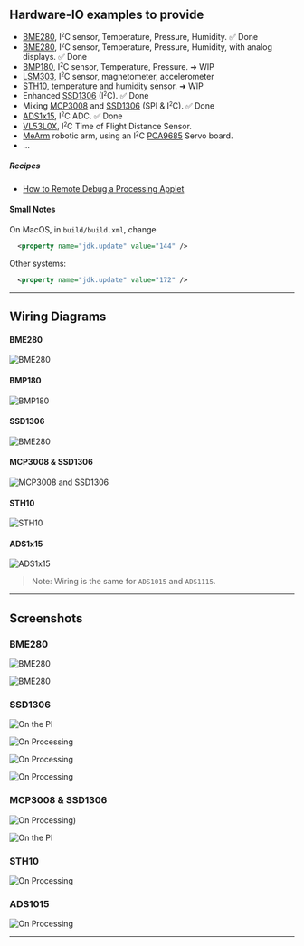 ## Hardware-IO examples to provide

- [BME280](https://www.adafruit.com/product/2652), I<small><sup>2</sup></small>C sensor, Temperature, Pressure, Humidity. &#9989; Done
- [BME280](https://www.adafruit.com/product/2652), I<small><sup>2</sup></small>C sensor, Temperature, Pressure, Humidity, with analog displays. &#9989; Done
- [BMP180](https://www.adafruit.com/product/1603), I<small><sup>2</sup></small>C sensor, Temperature, Pressure.  &#10140; WIP
- [LSM303](https://www.adafruit.com/product/1120), I<small><sup>2</sup></small>C sensor, magnetometer, accelerometer
- [STH10](https://www.adafruit.com/product/1298), temperature and humidity sensor.  &#10140; WIP
- Enhanced [SSD1306](https://www.adafruit.com/product/3527) (I<small><sup>2</sup></small>C). &#9989; Done
- Mixing [MCP3008](https://www.adafruit.com/product/856) and [SSD1306](https://www.adafruit.com/product/3527) (SPI & I<small><sup>2</sup></small>C). &#9989; Done
- [ADS1x15](https://www.adafruit.com/product/1083), I<small><sup>2</sup></small>C ADC. &#9989; Done
- [VL53L0X](https://www.adafruit.com/product/3317), I<small><sup>2</sup></small>C Time of Flight Distance Sensor.
- [MeArm](https://shop.mime.co.uk/collections/mearm/products/mearm-your-robot-nuka-cola-blue?variant=4766020165) robotic arm, using an I<small><sup>2</sup></small>C [PCA9685](https://www.adafruit.com/product/815) Servo board.
- ...

##### Recipes
- [How to Remote Debug a Processing Applet](./remote.debug/RemoteDebug.md)

#### Small Notes
On MacOS, in `build/build.xml`, change
```xml
  <property name="jdk.update" value="144" />
```
Other systems:
```xml
  <property name="jdk.update" value="172" />
```

---

## Wiring Diagrams
#### BME280
![BME280](./I2CBME280/RPi.BME280_bb.png)

#### BMP180
![BMP180](./I2CBMP180/RPi.BMP180_bb.png)

#### SSD1306
![BME280](./I2CSSD1306/RPi.SSD1306_bb.png)

#### MCP3008 & SSD1306
![MCP3008 and SSD1306](./I2CandSPI/RPi.SSD1306.MCP3008_bb.png)

#### STH10
![STH10](./GPIOSTH10/RaspberryPI.STH10_bb.png)

#### ADS1x15
![ADS1x15](./I2CADS1x15/RPi-ADS1115.Pot_bb.png)

> Note: Wiring is the same for `ADS1015` and `ADS1115`.

---

## Screenshots
### BME280
![BME280](./I2CBME280/rpi.snapshot.png)

![BME280](./I2CBME280_UI/analog.png)

### SSD1306
![On the PI](./I2CSSD1306/rpi.ssd1306.jpg)

![On Processing](./I2CSSD1306/screenshot.01.png)

![On Processing](./I2CSSD1306/screenshot.02.png)

![On Processing](./I2CSSD1306/screenshot.03.png)

### MCP3008 & SSD1306
![On Processing](./I2CandSPI/RPi.desktop.I2C.SPI.png))

![On the PI](./I2CandSPI/Rpi.SPI.I2C.jpg)

### STH10
![On Processing](./GPIOSTH10/sth10.at.work.png)

### ADS1015
![On Processing](./I2CADS1x15/Potentiometer.png)


---
